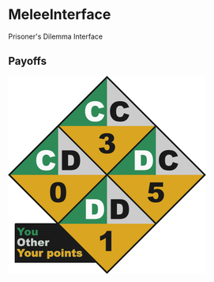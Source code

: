 # MeleeInterface
Prisoner's Dilemma Interface

## Payoffs
![Rules for points](src/main/resources/prisonersdilemma.png)
